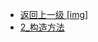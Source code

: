 - [返回上一级 [img]](page/后端/JavaNote/2_Java(书栈)/3_面对对象编程/1_面对对象基础/img/)
- [2_构造方法](page/后端/JavaNote/2_Java(书栈)/3_面对对象编程/1_面对对象基础/img/2_构造方法/)
